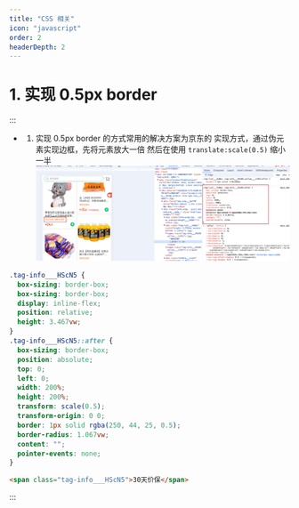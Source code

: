 ```yaml
---
title: "CSS 相关"
icon: "javascript"
order: 2
headerDepth: 2
---
```


# 1. 实现 0.5px border

:::

- 1. 实现 0.5px border 的方式常用的解决方案为京东的 实现方式，通过伪元素实现边框，先将元素放大一倍 然后在使用 `translate:scale(0.5)` 缩小一半
     ![alt text](image-1.png)

```css
.tag-info___HScN5 {
  box-sizing: border-box;
  box-sizing: border-box;
  display: inline-flex;
  position: relative;
  height: 3.467vw;
}
.tag-info___HScN5::after {
  box-sizing: border-box;
  position: absolute;
  top: 0;
  left: 0;
  width: 200%;
  height: 200%;
  transform: scale(0.5);
  transform-origin: 0 0;
  border: 1px solid rgba(250, 44, 25, 0.5);
  border-radius: 1.067vw;
  content: "";
  pointer-events: none;
}
```

```html
<span class="tag-info___HScN5">30天价保</span>
```

:::
